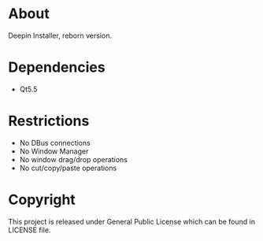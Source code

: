 # About
Deepin Installer, reborn version.

# Dependencies
* Qt5.5

# Restrictions
* No DBus connections
* No Window Manager
* No window drag/drop operations
* No cut/copy/paste operations

# Copyright
This project is released under General Public License which can be found in
LICENSE file.

